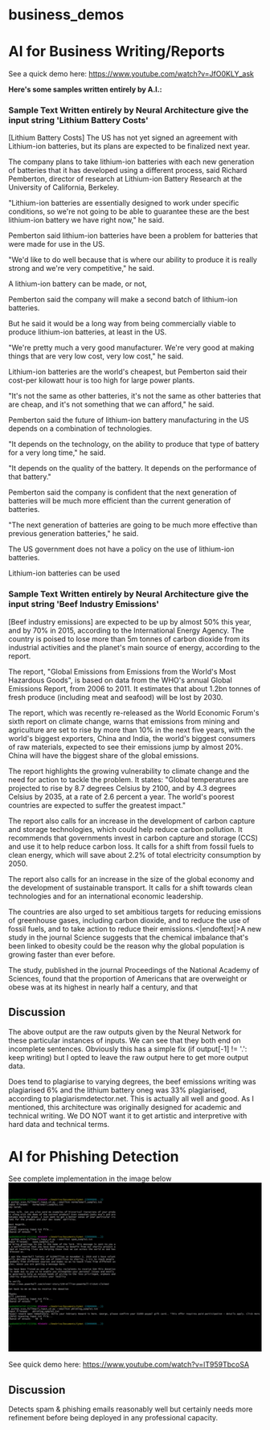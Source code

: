 # business_demos
# AI for Business Writing/Reports 
See a quick demo here:
https://www.youtube.com/watch?v=JfO0KLY_ask

**Here's some samples written entirely by A.I.:**

### Sample Text Written entirely by Neural Architecture give the input string 'Lithium Battery Costs'
[Lithium Battery Costs] The US has not yet signed an agreement with Lithium-ion batteries, but its plans are expected to be finalized next year.

The company plans to take lithium-ion batteries with each new generation of batteries that it has developed using a different process, said Richard Pemberton, director of research at Lithium-ion Battery Research at the University of California, Berkeley.

"Lithium-ion batteries are essentially designed to work under specific conditions, so we're not going to be able to guarantee these are the best lithium-ion battery we have right now," he said.

Pemberton said lithium-ion batteries have been a problem for batteries that were made for use in the US.

"We'd like to do well because that is where our ability to produce it is really strong and we're very competitive," he said.

A lithium-ion battery can be made, or not,

Pemberton said the company will make a second batch of lithium-ion batteries.

But he said it would be a long way from being commercially viable to produce lithium-ion batteries, at least in the US.

"We're pretty much a very good manufacturer. We're very good at making things that are very low cost, very low cost," he said.

Lithium-ion batteries are the world's cheapest, but Pemberton said their cost-per kilowatt hour is too high for large power plants.

"It's not the same as other batteries, it's not the same as other batteries that are cheap, and it's not something that we can afford," he said.

Pemberton said the future of lithium-ion battery manufacturing in the US depends on a combination of technologies.

"It depends on the technology, on the ability to produce that type of battery for a very long time," he said.

"It depends on the quality of the battery. It depends on the performance of that battery."

Pemberton said the company is confident that the next generation of batteries will be much more efficient than the current generation of batteries.

"The next generation of batteries are going to be much more effective than previous generation batteries," he said.

The US government does not have a policy on the use of lithium-ion batteries.

Lithium-ion batteries can be used 

### Sample Text Written entirely by Neural Architecture give the input string 'Beef Industry Emissions'
[Beef industry emissions] are expected to be up by almost 50% this year, and by 70% in 2015, according to the International Energy Agency. The country is poised to lose more than 5m tonnes of carbon dioxide from its industrial activities and the planet's main source of energy, according to the report.

The report, "Global Emissions from Emissions from the World's Most Hazardous Goods", is based on data from the WHO's annual Global Emissions Report, from 2006 to 2011. It estimates that about 1.2bn tonnes of fresh produce (including meat and seafood) will be lost by 2030.

The report, which was recently re-released as the World Economic Forum's sixth report on climate change, warns that emissions from mining and agriculture are set to rise by more than 10% in the next five years, with the world's biggest exporters, China and India, the world's biggest consumers of raw materials, expected to see their emissions jump by almost 20%. China will have the biggest share of the global emissions.

The report highlights the growing vulnerability to climate change and the need for action to tackle the problem. It states: "Global temperatures are projected to rise by 8.7 degrees Celsius by 2100, and by 4.3 degrees Celsius by 2035, at a rate of 2.6 percent a year. The world's poorest countries are expected to suffer the greatest impact."

The report also calls for an increase in the development of carbon capture and storage technologies, which could help reduce carbon pollution. It recommends that governments invest in carbon capture and storage (CCS) and use it to help reduce carbon loss. It calls for a shift from fossil fuels to clean energy, which will save about 2.2% of total electricity consumption by 2050.

The report also calls for an increase in the size of the global economy and the development of sustainable transport. It calls for a shift towards clean technologies and for an international economic leadership.

The countries are also urged to set ambitious targets for reducing emissions of greenhouse gases, including carbon dioxide, and to reduce the use of fossil fuels, and to take action to reduce their emissions.<|endoftext|>A new study in the journal Science suggests that the chemical imbalance that's been linked to obesity could be the reason why the global population is growing faster than ever before.

The study, published in the journal Proceedings of the National Academy of Sciences, found that the proportion of Americans that are overweight or obese was at its highest in nearly half a century, and that

## Discussion
The above output are the raw outputs given by the Neural Network for these particular instances of inputs. We can see that they both end on incomplete sentences. Obviously this has a simple fix (if output[-1] != '.': keep writing) but I opted to leave the raw output here to get more output data. 

Does tend to plagiarise to varying degrees, the beef emissions writing was plagiarised 6% and the lithium battery oneg was 33% plagiarised, according to plagiarismdetector.net. This is actually all well and good. As I mentioned, this architecture was originally designed for academic and technical writing. We DO NOT want it to get artistic and interpretive with hard data and technical terms. 


# AI for Phishing Detection
See complete implementation in the image below
![Alt Text](cynet_example1.png)

See quick demo here:
https://www.youtube.com/watch?v=lT959TbcoSA

## Discussion
Detects spam & phishing emails reasonably well but certainly needs more refinement before being deployed in any professional capacity. 
